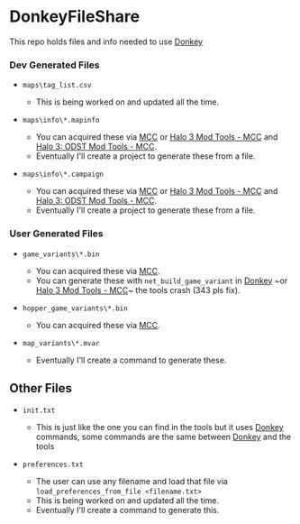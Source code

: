# DonkeyFileShare

This repo holds files and info needed to use [Donkey](https://github.com/theTwist84/ManagedDonkey)

### Dev Generated Files
- `maps\tag_list.csv`
	- This is being worked on and updated all the time.

- `maps\info\*.mapinfo`
	- You can acquired these via [MCC](https://store.steampowered.com/app/976730/) or [Halo 3 Mod Tools - MCC](https://store.steampowered.com/app/1695791/) and [Halo 3: ODST Mod Tools - MCC](https://store.steampowered.com/app/1695794/).
	- Eventually I'll create a project to generate these from a file.

- `maps\info\*.campaign`
	- You can acquired these via [MCC](https://store.steampowered.com/app/976730/) or [Halo 3 Mod Tools - MCC](https://store.steampowered.com/app/1695791/) and [Halo 3: ODST Mod Tools - MCC](https://store.steampowered.com/app/1695794/).
	- Eventually I'll create a project to generate these from a file.

### User Generated Files
- `game_variants\*.bin`
	- You can acquired these via [MCC](https://store.steampowered.com/app/976730/).
	- You can generate these with `net_build_game_variant` in [Donkey](https://github.com/theTwist84/ManagedDonkey) ~or [Halo 3 Mod Tools - MCC](https://store.steampowered.com/app/1695791/)~ the tools crash (343 pls fix).

- `hopper_game_variants\*.bin`
	- You can acquired these via [MCC](https://store.steampowered.com/app/976730/).

- `map_variants\*.mvar`
	- Eventually I'll create a command to generate these.

## Other Files
- `init.txt`
	- This is just like the one you can find in the tools but it uses [Donkey](https://github.com/theTwist84/ManagedDonkey) commands, some commands are the same between [Donkey](https://github.com/theTwist84/ManagedDonkey) and the tools

- `preferences.txt`
	- The user can use any filename and load that file via `load_preferences_from_file <filename.txt>`
	- This is being worked on and updated all the time.
	- Eventually I'll create a command to generate this.
